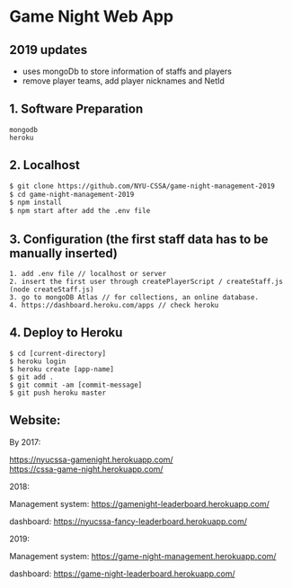 # Game Night Web App

## 2019 updates

* uses mongoDb to store information of staffs and players
* remove player teams, add player nicknames and NetId

## 1. Software Preparation
```
mongodb
heroku
```

## 2. Localhost
```sh
$ git clone https://github.com/NYU-CSSA/game-night-management-2019
$ cd game-night-management-2019
$ npm install
$ npm start after add the .env file
```

## 3. Configuration (the first staff data has to be manually inserted)
```
1. add .env file // localhost or server
2. insert the first user through createPlayerScript / createStaff.js (node createStaff.js)
3. go to mongoDB Atlas // for collections, an online database.
4. https://dashboard.heroku.com/apps // check heroku
```


## 4. Deploy to Heroku
```
$ cd [current-directory]
$ heroku login
$ heroku create [app-name]
$ git add .
$ git commit -am [commit-message]
$ git push heroku master
```


## Website:
By 2017:

https://nyucssa-gamenight.herokuapp.com/  
https://cssa-game-night.herokuapp.com/

2018: 

Management system: 
https://gamenight-leaderboard.herokuapp.com/ 

dashboard: 
https://nyucssa-fancy-leaderboard.herokuapp.com/

2019:

Management system: 
https://game-night-management.herokuapp.com/

dashboard: 
https://game-night-leaderboard.herokuapp.com/
